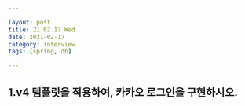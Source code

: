 ```yaml
---

layout: post
title: 21.02.17 Wed
date: 2021-02-17
category: interview
tags: [spring, db]

---
```


## 1.v4 템플릿을 적용하여, 카카오 로그인을 구현하시오.
